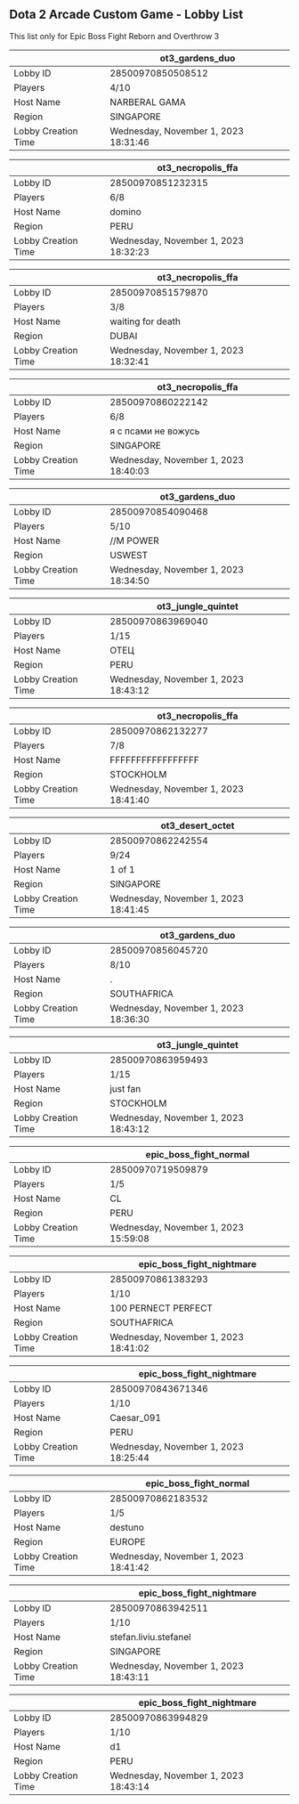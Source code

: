 ## Dota 2 Arcade Custom Game - Lobby List

This list only for Epic Boss Fight Reborn and Overthrow 3

|  | ot3_gardens_duo |
| ------ | ------ |
| Lobby ID | 28500970850508512 |
| Players | 4/10 |
| Host Name | NARBERAL GAMA |
| Region | SINGAPORE |
| Lobby Creation Time | Wednesday, November 1, 2023 18:31:46 |


|  | ot3_necropolis_ffa |
| ------ | ------ |
| Lobby ID | 28500970851232315 |
| Players | 6/8 |
| Host Name | domino |
| Region | PERU |
| Lobby Creation Time | Wednesday, November 1, 2023 18:32:23 |


|  | ot3_necropolis_ffa |
| ------ | ------ |
| Lobby ID | 28500970851579870 |
| Players | 3/8 |
| Host Name | waiting for death |
| Region | DUBAI |
| Lobby Creation Time | Wednesday, November 1, 2023 18:32:41 |


|  | ot3_necropolis_ffa |
| ------ | ------ |
| Lobby ID | 28500970860222142 |
| Players | 6/8 |
| Host Name | я с псами не вожусь |
| Region | SINGAPORE |
| Lobby Creation Time | Wednesday, November 1, 2023 18:40:03 |


|  | ot3_gardens_duo |
| ------ | ------ |
| Lobby ID | 28500970854090468 |
| Players | 5/10 |
| Host Name | //M POWER |
| Region | USWEST |
| Lobby Creation Time | Wednesday, November 1, 2023 18:34:50 |


|  | ot3_jungle_quintet |
| ------ | ------ |
| Lobby ID | 28500970863969040 |
| Players | 1/15 |
| Host Name | OTEЦ |
| Region | PERU |
| Lobby Creation Time | Wednesday, November 1, 2023 18:43:12 |


|  | ot3_necropolis_ffa |
| ------ | ------ |
| Lobby ID | 28500970862132277 |
| Players | 7/8 |
| Host Name | FFFFFFFFFFFFFFFFF |
| Region | STOCKHOLM |
| Lobby Creation Time | Wednesday, November 1, 2023 18:41:40 |


|  | ot3_desert_octet |
| ------ | ------ |
| Lobby ID | 28500970862242554 |
| Players | 9/24 |
| Host Name | 1 of 1 |
| Region | SINGAPORE |
| Lobby Creation Time | Wednesday, November 1, 2023 18:41:45 |


|  | ot3_gardens_duo |
| ------ | ------ |
| Lobby ID | 28500970856045720 |
| Players | 8/10 |
| Host Name | . |
| Region | SOUTHAFRICA |
| Lobby Creation Time | Wednesday, November 1, 2023 18:36:30 |


|  | ot3_jungle_quintet |
| ------ | ------ |
| Lobby ID | 28500970863959493 |
| Players | 1/15 |
| Host Name | just fan |
| Region | STOCKHOLM |
| Lobby Creation Time | Wednesday, November 1, 2023 18:43:12 |


|  | epic_boss_fight_normal |
| ------ | ------ |
| Lobby ID | 28500970719509879 |
| Players | 1/5 |
| Host Name | CL |
| Region | PERU |
| Lobby Creation Time | Wednesday, November 1, 2023 15:59:08 |


|  | epic_boss_fight_nightmare |
| ------ | ------ |
| Lobby ID | 28500970861383293 |
| Players | 1/10 |
| Host Name | 100 PERNECT PERFECT |
| Region | SOUTHAFRICA |
| Lobby Creation Time | Wednesday, November 1, 2023 18:41:02 |


|  | epic_boss_fight_nightmare |
| ------ | ------ |
| Lobby ID | 28500970843671346 |
| Players | 1/10 |
| Host Name | Caesar_091 |
| Region | PERU |
| Lobby Creation Time | Wednesday, November 1, 2023 18:25:44 |


|  | epic_boss_fight_normal |
| ------ | ------ |
| Lobby ID | 28500970862183532 |
| Players | 1/5 |
| Host Name | destuno |
| Region | EUROPE |
| Lobby Creation Time | Wednesday, November 1, 2023 18:41:42 |


|  | epic_boss_fight_nightmare |
| ------ | ------ |
| Lobby ID | 28500970863942511 |
| Players | 1/10 |
| Host Name | stefan.liviu.stefanel |
| Region | SINGAPORE |
| Lobby Creation Time | Wednesday, November 1, 2023 18:43:11 |


|  | epic_boss_fight_nightmare |
| ------ | ------ |
| Lobby ID | 28500970863994829 |
| Players | 1/10 |
| Host Name | d1 |
| Region | PERU |
| Lobby Creation Time | Wednesday, November 1, 2023 18:43:14 |


